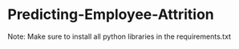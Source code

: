 # Predicting-Employee-Attrition
Note: Make sure to install all python libraries in the requirements.txt
